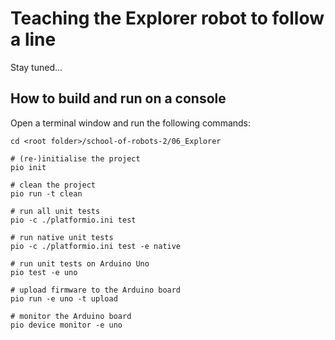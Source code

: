# Teaching the Explorer robot to follow a line

Stay tuned...

## How to build and run on a console
Open a terminal window and run the following commands:
```
cd <root folder>/school-of-robots-2/06_Explorer

# (re-)initialise the project
pio init

# clean the project
pio run -t clean

# run all unit tests
pio -c ./platformio.ini test

# run native unit tests
pio -c ./platformio.ini test -e native

# run unit tests on Arduino Uno
pio test -e uno 
 
# upload firmware to the Arduino board
pio run -e uno -t upload

# monitor the Arduino board
pio device monitor -e uno
```